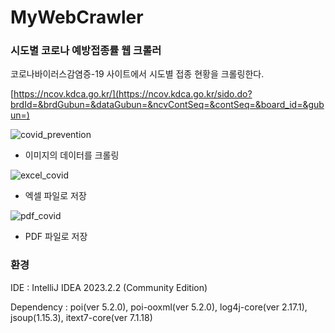 # MyWebCrawler
### 시도별 코로나 예방접종률 웹 크롤러
코로나바이러스감염증-19 사이트에서 시도별 접종 현황을 크롤링한다.

[https://ncov.kdca.go.kr/](https://ncov.kdca.go.kr/sido.do?brdId=&brdGubun=&dataGubun=&ncvContSeq=&contSeq=&board_id=&gubun=)

![covid_prevention](https://github.com/Hju95/MyWebCrawler/assets/59231743/a7b71ab3-9469-412c-b060-5e96e4338f14)

- 이미지의 데이터를 크롤링

![excel_covid](https://github.com/Hju95/MyWebCrawler/assets/59231743/437fed5c-c92c-4ebb-8b84-0b78f0adca1f)

- 엑셀 파일로 저장

![pdf_covid](https://github.com/Hju95/MyWebCrawler/assets/59231743/0d2597f0-ac58-44c6-98a1-c6301d769754)

- PDF 파일로 저장

### 환경
IDE : IntelliJ IDEA 2023.2.2 (Community Edition)

Dependency : poi(ver 5.2.0), poi-ooxml(ver 5.2.0), log4j-core(ver 2.17.1), jsoup(1.15.3), itext7-core(ver 7.1.18)

